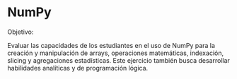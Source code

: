 # NumPy

Objetivo:

Evaluar las capacidades de los estudiantes en el uso de NumPy para la creación y manipulación de arrays, operaciones matemáticas, indexación, slicing y agregaciones estadísticas. Este ejercicio también busca desarrollar habilidades analíticas y de programación lógica.
